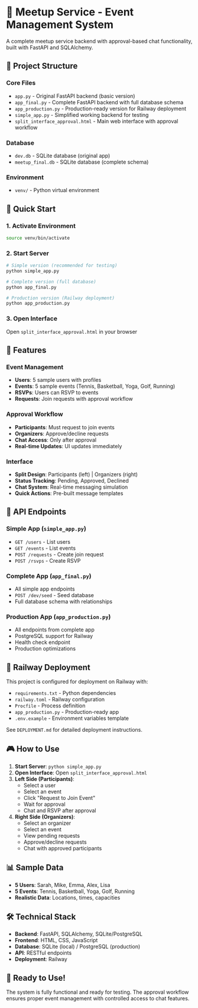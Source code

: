 # 🎉 Meetup Service - Event Management System

A complete meetup service backend with approval-based chat functionality, built with FastAPI and SQLAlchemy.

## 📁 Project Structure

### Core Files
- `app.py` - Original FastAPI backend (basic version)
- `app_final.py` - Complete FastAPI backend with full database schema
- `app_production.py` - Production-ready version for Railway deployment
- `simple_app.py` - Simplified working backend for testing
- `split_interface_approval.html` - Main web interface with approval workflow

### Database
- `dev.db` - SQLite database (original app)
- `meetup_final.db` - SQLite database (complete schema)

### Environment
- `venv/` - Python virtual environment

## 🚀 Quick Start

### 1. Activate Environment
```bash
source venv/bin/activate
```

### 2. Start Server
```bash
# Simple version (recommended for testing)
python simple_app.py

# Complete version (full database)
python app_final.py

# Production version (Railway deployment)
python app_production.py
```

### 3. Open Interface
Open `split_interface_approval.html` in your browser

## 🎯 Features

### Event Management
- **Users**: 5 sample users with profiles
- **Events**: 5 sample events (Tennis, Basketball, Yoga, Golf, Running)
- **RSVPs**: Users can RSVP to events
- **Requests**: Join requests with approval workflow

### Approval Workflow
- **Participants**: Must request to join events
- **Organizers**: Approve/decline requests
- **Chat Access**: Only after approval
- **Real-time Updates**: UI updates immediately

### Interface
- **Split Design**: Participants (left) | Organizers (right)
- **Status Tracking**: Pending, Approved, Declined
- **Chat System**: Real-time messaging simulation
- **Quick Actions**: Pre-built message templates

## 🔧 API Endpoints

### Simple App (`simple_app.py`)
- `GET /users` - List users
- `GET /events` - List events
- `POST /requests` - Create join request
- `POST /rsvps` - Create RSVP

### Complete App (`app_final.py`)
- All simple app endpoints
- `POST /dev/seed` - Seed database
- Full database schema with relationships

### Production App (`app_production.py`)
- All endpoints from complete app
- PostgreSQL support for Railway
- Health check endpoint
- Production optimizations

## 🚀 Railway Deployment

This project is configured for deployment on Railway with:
- `requirements.txt` - Python dependencies
- `railway.toml` - Railway configuration
- `Procfile` - Process definition
- `app_production.py` - Production-ready app
- `.env.example` - Environment variables template

See `DEPLOYMENT.md` for detailed deployment instructions.

## 🎮 How to Use

1. **Start Server**: `python simple_app.py`
2. **Open Interface**: Open `split_interface_approval.html`
3. **Left Side (Participants)**:
   - Select a user
   - Select an event
   - Click "Request to Join Event"
   - Wait for approval
   - Chat and RSVP after approval
4. **Right Side (Organizers)**:
   - Select an organizer
   - Select an event
   - View pending requests
   - Approve/decline requests
   - Chat with approved participants

## 📊 Sample Data

- **5 Users**: Sarah, Mike, Emma, Alex, Lisa
- **5 Events**: Tennis, Basketball, Yoga, Golf, Running
- **Realistic Data**: Locations, times, capacities

## 🛠️ Technical Stack

- **Backend**: FastAPI, SQLAlchemy, SQLite/PostgreSQL
- **Frontend**: HTML, CSS, JavaScript
- **Database**: SQLite (local) / PostgreSQL (production)
- **API**: RESTful endpoints
- **Deployment**: Railway

## 🎯 Ready to Use!

The system is fully functional and ready for testing. The approval workflow ensures proper event management with controlled access to chat features.
